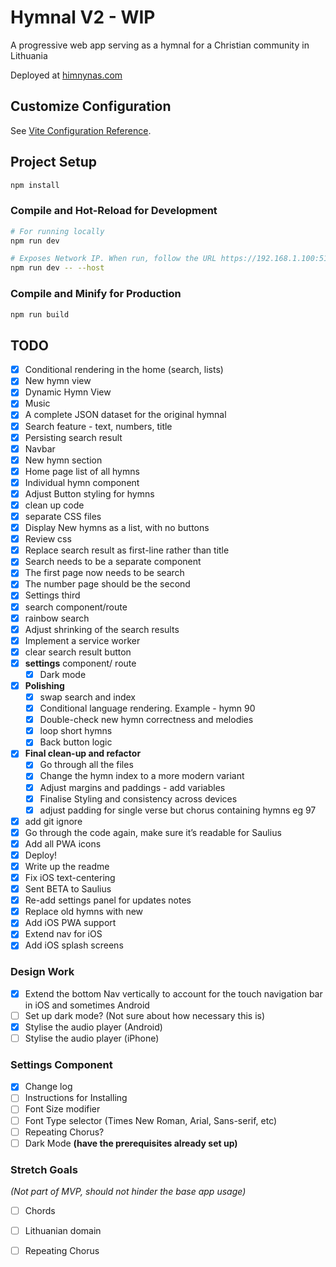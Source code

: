# Hymnal V2 - WIP
A progressive web app serving as a hymnal for a Christian community in Lithuania

Deployed at [himnynas.com](https://himnynas.com/)

## Customize Configuration

See [Vite Configuration Reference](https://vitejs.dev/config/).

## Project Setup

```sh
npm install
```

### Compile and Hot-Reload for Development

```sh
# For running locally
npm run dev

# Exposes Network IP. When run, follow the URL https://192.168.1.100:5173/ on your mobile device for testing
npm run dev -- --host  
```

### Compile and Minify for Production

```sh
npm run build
```

## **TODO**

- [x]  Conditional rendering in the home (search, lists)
- [x]  New hymn view
- [x]  Dynamic Hymn View
- [x]  Music
- [x]  A complete JSON dataset for the original hymnal
- [x]  Search feature - text, numbers, title
- [x]  Persisting search result
- [x]  Navbar
- [x]  New hymn section
- [x]  Home page list of all hymns
- [x]  Individual hymn component
- [x]  Adjust Button styling for hymns
- [x]  clean up code
- [x]  separate CSS files
- [x]  Display New hymns as a list, with no buttons
- [x]  Review css
- [x]  Replace search result as first-line rather than title
- [x]  Search needs to be a separate component
- [x]  The first page now needs to be search
- [x]  The number page should be the second
- [x]  Settings third
- [x]  search component/route
- [x]  rainbow search
- [x]  Adjust shrinking of the search results
- [x]  Implement a service worker
- [x]  clear search result button
- [x]  **settings** component/ route
    - [x]  Dark mode
- [x]  **Polishing**
    - [x]  swap search and index
    - [x]  Conditional language rendering. Example - hymn 90
    - [x]  Double-check new hymn correctness and melodies
    - [x]  loop short hymns
    - [x]  Back button logic
- [x]  **Final clean-up and refactor**
    - [x]  Go through all the files
    - [x]  Change the hymn index to a more modern variant
    - [x]  Adjust margins and paddings - add variables
    - [x]  Finalise Styling and consistency across devices
    - [x]  adjust padding for single verse but chorus containing hymns eg 97
- [x]  add git ignore
- [x]  Go through the code again, make sure it’s readable for Saulius
- [x]  Add all PWA icons
- [x]  Deploy!
- [x]  Write up the readme
- [x]  Fix iOS text-centering
- [x]  Sent BETA to Saulius
- [x]  Re-add settings panel for updates notes
- [x]  Replace old hymns with new
- [x]  Add iOS PWA support
- [x]  Extend nav for iOS
- [x]  Add iOS splash screens 

### Design Work

- [x]  Extend the bottom Nav vertically to account for the touch navigation bar in iOS and sometimes Android
- [ ]  Set up dark mode? (Not sure about how necessary this is)
- [x]  Stylise the audio player (Android)
- [ ]  Stylise the audio player (iPhone)

### Settings Component

- [x]  Change log
- [ ]  Instructions for Installing
- [ ]  Font Size modifier
- [ ]  Font Type selector (Times New Roman, Arial, Sans-serif, etc)
- [ ]  Repeating Chorus?
- [ ]  Dark Mode **(have the prerequisites already set up)**

### Stretch Goals

*(Not part of MVP, should not hinder the base app usage)*

- [ ]  Chords
- [ ]  Lithuanian domain
- [ ]  Repeating Chorus


